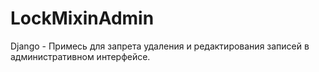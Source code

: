 # LockMixinAdmin
Django - Примесь для запрета удаления и редактирования записей в административном интерфейсе.
